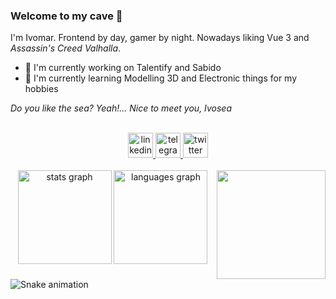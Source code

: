 ### Welcome to my cave 👋

I'm Ivomar. Frontend by day, gamer by night. Nowadays liking Vue 3 and _Assassin's Creed Valhalla_.

- 🔭 I'm currently working on Talentify and Sabido
- 🌱 I'm currently learning Modelling 3D and Electronic things for my hobbies

_Do you like the sea? Yeah!... Nice to meet you, Ivosea_

<br>

<div align="center">
  <a href="https://www.linkedin.com/in/ivomarsan/" target="_blank">
    <img src="https://img.shields.io/static/v1?message=LinkedIn&logo=linkedin&label=&color=0077B5&logoColor=white&labelColor=&style=for-the-badge" height="40" alt="linkedin logo"  />
  </a>
  <a href="https://t.me/ivomarsan" target="_blank">
    <img src="https://img.shields.io/static/v1?message=Telegram&logo=telegram&label=&color=2CA5E0&logoColor=white&labelColor=&style=for-the-badge" height="40" alt="telegram logo"  />
  </a>
  <a href="https://twitter.com/ivomarsan" target="_blank">
    <img src="https://img.shields.io/static/v1?message=Twitter&logo=twitter&label=&color=1DA1F2&logoColor=white&labelColor=&style=for-the-badge" height="40" alt="twitter logo"  />
  </a>
</div>

<br>

<img align="right" height="174" src="https://c.tenor.com/EadWGJ93A_kAAAAj/lewis-hamilton-sticker-lewis-hamilton-stickers.gif"  />

<div align="center">
  <img src="https://github-readme-stats.vercel.app/api?hide_title=true&hide_rank=false&show_icons=true&include_all_commits=false&count_private=true&disable_animations=true&theme=github_dark&locale=en&hide_border=true&username=ivomarsan" height="150" alt="stats graph"  />
  <img src="https://github-readme-stats.vercel.app/api/top-langs?locale=en&hide_title=false&layout=compact&card_width=320&langs_count=6&theme=github_dark&hide_border=true&username=ivomarsan" height="150" alt="languages graph"  />
</div>

<br clear="both">

<img href="https://raw.githubusercontent.com/ivomarsan/ivomarsan/blob/output/snake.svg" alt="Snake animation" />